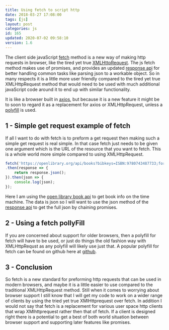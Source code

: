```yaml
---
title: Using fetch to script http
date: 2018-03-27 17:08:00
tags: [js]
layout: post
categories: js
id: 165
updated: 2020-07-02 09:58:10
version: 1.6
---
```


The client side javaScript [fetch](https://developer.mozilla.org/en-US/docs/Web/API/Fetch_API) method is a new way of making http requests in browser, like the tired yet true [XMLHttpRequest](https://developer.mozilla.org/en-US/docs/Web/API/XMLHttpRequest). The js fetch method makes use of promises, and provides an updated [response api](https://developer.mozilla.org/en-US/docs/Web/API/Response) for better handling common tasks like parsing json to a workable object. So in many respects it is a little more user friendly compared to the tired yet true XMLHttpRequest method that would need to be used with much additional javaScript code around it to end up with similar functionality.

It is like a browser built in [axios](/2018/01/10/nodejs-axios/), but because it is a new feature it might be to soon to regard it as a replacement for axios or XMLHttpRequest, unless a [polyfill](https://github.com/github/fetch) is used.

<!-- more -->

## 1 - Simple get request example of fetch

If all I want to do with fetch is to preform a get request then making such a simple get request is real simple. In that case fetch just needs to be given one argument which is the URL of the resource that you want to fetch. This is a whole world more simple compared to using XMLHttpRequest.

```js
fetch('https://openlibrary.org/api/books?bibkeys=ISBN:9780743487733;format=json')
.then(response => {
    return response.json();
}).then(json => {
    console.log(json);
});
```

Here I am using the [open library book api](https://openlibrary.org/dev/docs/api/books) to get book info on the time machine. The data is json so I will want to use the json method of the [response api](https://developer.mozilla.org/en-US/docs/Web/API/Response) to get the full json by chaining promises.

## 2 - Using a fetch pollyFill

If you are concerned about support for older browsers, then a polyfill for fetch will have to be used, or just do things the old fashion way with XMLHttpRequst as any polyfill will likely use just that. A popular polyfill for fetch can be found on github here at [github](https://github.com/github/fetch).

## 3 - Conclusion

So fetch is a new standard for preforming http requests that can be used in modern browsers, and maybe it is a little easier to use compared to the traditional XMLHttpRequest method. Still when it comes to worrying about browser support I still know that I will get my code to work on a wider range of clients by using the tried yet true XMlHttprequest over fetch. In addition I would not say that fetch is a replacement for various user space http clients that wrap XMlhttprequest rather then that of fetch. If a client is designed right there is a potential to get a best of both world situation between browser support and supporting later features like promises.